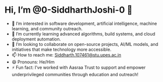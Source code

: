 # Hi, I’m @0-SiddharthJoshi-0 👋

- 👀 I’m interested in software development, artificial intelligence, machine learning, and community outreach.
- 🌱 I’m currently learning advanced algorithms, build systems, and cloud deployment automation.
- 💞️ I’m looking to collaborate on open-source projects, AI/ML models, and initiatives that make technology more accessible.
- 📫 How to reach me: Siddharth.107461@stu.upes.ac.in
- 😄 Pronouns: He/Him
- ⚡ Fun fact: I’ve worked with Aasraa Trust to support and empower underprivileged communities through education and outreach!
